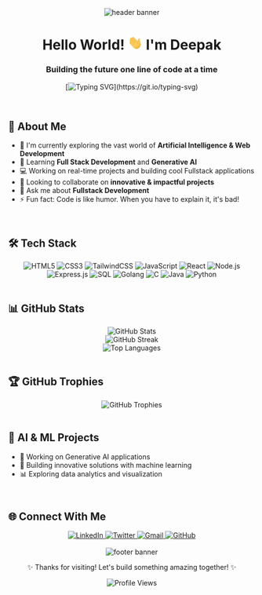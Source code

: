 <!-- Header Banner -->
<div align="center">
  <img src="https://capsule-render.vercel.app/api?type=waving&color=gradient&height=200&section=header&text=Deepak%20A&fontSize=80&fontAlignY=35&animation=fadeIn&fontColor=white" alt="header banner" />
</div>

<h1 align="center">Hello World! <img src="https://raw.githubusercontent.com/ABSphreak/ABSphreak/master/gifs/Hi.gif" width="30px"> I'm Deepak</h1>
<h3 align="center">Building the future one line of code at a time</h3>

<div align="center">
  
[![Typing SVG](https://readme-typing-svg.herokuapp.com?font=Fira+Code&pause=1000&center=true&vCenter=true&width=435&lines=Welcome+to+my+GitHub!;Full+Stack+Developer;AI+Enthusiast;Problem+Solver;)](https://git.io/typing-svg)
  
</div>

<br>

## 💫 About Me

- 🔭 I'm currently exploring the vast world of **Artificial Intelligence & Web Development**
- 🌱 Learning **Full Stack Development** and **Generative AI**
- 💻 Working on real-time projects and building cool Fullstack applications
- 👯 Looking to collaborate on **innovative & impactful projects**
- 💬 Ask me about **Fullstack Development**
- ⚡ Fun fact: Code is like humor. When you have to explain it, it's bad!

<br>

## 🛠️ Tech Stack

<div align="center">
  
  <!-- Frontend -->
  <img src="https://img.shields.io/badge/HTML5-E34F26?style=for-the-badge&logo=html5&logoColor=white" alt="HTML5" />
  <img src="https://img.shields.io/badge/CSS3-1572B6?style=for-the-badge&logo=css3&logoColor=white" alt="CSS3" />
  <img src="https://img.shields.io/badge/Tailwind_CSS-38B2AC?style=for-the-badge&logo=tailwind-css&logoColor=white" alt="TailwindCSS" />
  <img src="https://img.shields.io/badge/JavaScript-F7DF1E?style=for-the-badge&logo=javascript&logoColor=black" alt="JavaScript" />
  <img src="https://img.shields.io/badge/React-20232A?style=for-the-badge&logo=react&logoColor=61DAFB" alt="React" />
  
  <!-- Backend -->
  <img src="https://img.shields.io/badge/Node.js-339933?style=for-the-badge&logo=nodedotjs&logoColor=white" alt="Node.js" />
  <img src="https://img.shields.io/badge/Express.js-000000?style=for-the-badge&logo=express&logoColor=white" alt="Express.js" />
  <img src="https://img.shields.io/badge/MySQL-005C84?style=for-the-badge&logo=mysql&logoColor=white" alt="SQL" />
  <img src="https://img.shields.io/badge/Go-00ADD8?style=for-the-badge&logo=go&logoColor=white" alt="Golang" />

  
  <!-- Programming Languages -->
  <img src="https://img.shields.io/badge/C-00599C?style=for-the-badge&logo=c&logoColor=white" alt="C" />
  <img src="https://img.shields.io/badge/Java-ED8B00?style=for-the-badge&logo=java&logoColor=white" alt="Java" />
  <img src="https://img.shields.io/badge/Python-3776AB?style=for-the-badge&logo=python&logoColor=white" alt="Python" />
</div>

<br>

## 📊 GitHub Stats

<div align="center">
  <img src="https://github-readme-stats.vercel.app/api?username=A-Deepak1610&theme=tokyonight&hide_border=true&include_all_commits=false&count_private=true" alt="GitHub Stats" />
  <br>
  <img src="https://github-readme-streak-stats.herokuapp.com/?user=A-Deepak1610&theme=tokyonight&hide_border=true" alt="GitHub Streak" />
  <br>
  <img src="https://github-readme-stats.vercel.app/api/top-langs/?username=A-Deepak1610&theme=tokyonight&hide_border=true&include_all_commits=false&count_private=true&layout=compact" alt="Top Languages" />
</div>

<br>

## 🏆 GitHub Trophies
<div align="center">
  <img src="https://github-profile-trophy.vercel.app/?username=A-Deepak1610&theme=tokyonight&no-frame=true&no-bg=false&margin-w=4" alt="GitHub Trophies" />
</div>

<br>

## 🔮 AI & ML Projects

- 🤖 Working on Generative AI applications
- 🧠 Building innovative solutions with machine learning
- 📊 Exploring data analytics and visualization

<br>

## 🌐 Connect With Me

<div align="center">
  <a href="https://www.linkedin.com/in/deepak-a-025baa329/" target="_blank">
    <img src="https://img.shields.io/badge/LinkedIn-0077B5?style=for-the-badge&logo=linkedin&logoColor=white" alt="LinkedIn" />
  </a>
  <a href="https://twitter.com/your-twitter" target="_blank">
    <img src="https://img.shields.io/badge/Twitter-1DA1F2?style=for-the-badge&logo=twitter&logoColor=white" alt="Twitter" />
  </a>
  <a href="mailto:deepakarukutti@gmail.com">
    <img src="https://img.shields.io/badge/Gmail-D14836?style=for-the-badge&logo=gmail&logoColor=white" alt="Gmail" />
  </a>
  <a href="https://github.com/A-Deepak1610" target="_blank">
    <img src="https://img.shields.io/badge/GitHub-100000?style=for-the-badge&logo=github&logoColor=white" alt="GitHub" />
  </a>
</div>

<br>

<!-- Footer -->
<div align="center">
  <img src="https://capsule-render.vercel.app/api?type=waving&color=gradient&height=100&section=footer" alt="footer banner" />
  <br>
  <p>✨ Thanks for visiting! Let's build something amazing together! ✨</p>
  <img src="https://komarev.com/ghpvc/?username=A-Deepak1610&label=Profile%20Views&color=0e75b6&style=flat" alt="Profile Views" />
</div>
